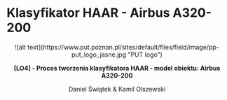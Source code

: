 # Klasyfikator HAAR - Airbus A320-200
<center>
![alt text](https://www.put.poznan.pl/sites/default/files/field/image/pp-put_logo_jasne.jpg "PUT logo")


**[LO4] - Proces tworzenia klasyfikatora HAAR - model obiektu: Airbus A320-200**

Daniel Świątek & Kamil Olszewski
</center>
